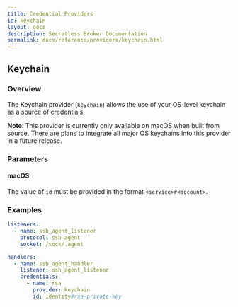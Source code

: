 ```yaml
---
title: Credential Providers
id: keychain
layout: docs
description: Secretless Broker Documentation
permalink: docs/reference/providers/keychain.html
---
```


## Keychain

### Overview
The Keychain provider (`keychain`) allows the use of your OS-level keychain as a
source of credentials.

**Note**: This provider is currently only available on macOS when built from
source. There are plans to integrate all major OS keychains into this provider
in a future release.

### Parameters
#### macOS
The value of `id` must be provided in the format `<service>#<account>`.

### Examples
``` yaml
listeners:
  - name: ssh_agent_listener
    protocol: ssh-agent
    socket: /sock/.agent

handlers:
  - name: ssh_agent_handler
    listener: ssh_agent_listener
    credentials:
      - name: rsa
        provider: keychain
        id: identity#rsa-private-key
```
